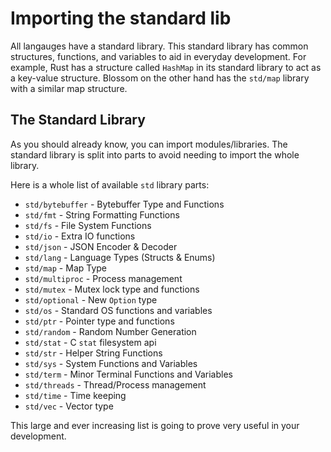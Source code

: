 # Importing the standard lib

All langauges have a standard library. This standard library has common structures, functions, and variables to aid in everyday development. For example, Rust has a structure called `HashMap` in its standard library to act as a key-value structure. Blossom on the other hand has the `std/map` library with a similar map structure.

## The Standard Library

As you should already know, you can import modules/libraries. The standard library is split into parts to avoid needing to import the whole library. 

Here is a whole list of available `std` library parts:

- `std/bytebuffer` - Bytebuffer Type and Functions
- `std/fmt` - String Formatting Functions
- `std/fs` - File System Functions
- `std/io` - Extra IO functions
- `std/json` - JSON Encoder & Decoder
- `std/lang` - Language Types (Structs & Enums)
- `std/map` - Map Type
- `std/multiproc` - Process management
- `std/mutex` - Mutex lock type and functions
- `std/optional` - New `Option` type
- `std/os` - Standard OS functions and variables
- `std/ptr` - Pointer type and functions
- `std/random` - Random Number Generation
- `std/stat` - C `stat` filesystem api
- `std/str` - Helper String Functions
- `std/sys` - System Functions and Variables
- `std/term` - Minor Terminal Functions and Variables
- `std/threads` - Thread/Process management
- `std/time` - Time keeping
- `std/vec` - Vector type

This large and ever increasing list is going to prove very useful in your development.
